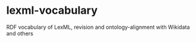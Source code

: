 # lexml-vocabulary
RDF vocabulary of LexML, revision and ontology-alignment with Wikidata and others
